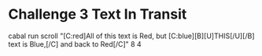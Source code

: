 # Challenge 3 Text In Transit

cabal run scroll "[C:red]All of this text is Red, but [C:blue][B][U]THIS[/U][/B] text is Blue,[/C] and back to Red[/C]" 8 4
